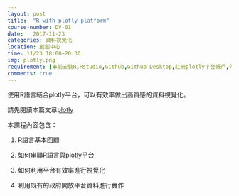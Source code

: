 ```yaml
---
layout: post
title:  "R with plotly platform"
course-number: DV-01
date:   2017-11-23
categories: 資料視覺化
location: 創創中心
time: 11/23 18:00~20:30
img: plotly.png
requirement: [事前安裝R,Rstudio,Github,Github Desktop,註冊plotly平台帳戶,帶筆電]
comments: true
---
```


使用R語言結合plotly平台，可以有效率做出高質感的資料視覺化。

請先閱讀本篇文章[plotly](http://blog.infographics.tw/2015/03/social-chart-visualization-with-plotly/)

本課程內容包含：

1. R語言基本回顧

2. 如何串聯R語言與plotly平台

3. 如何利用平台有效率進行視覺化

4. 利用既有的政府開放平台資料進行實作



